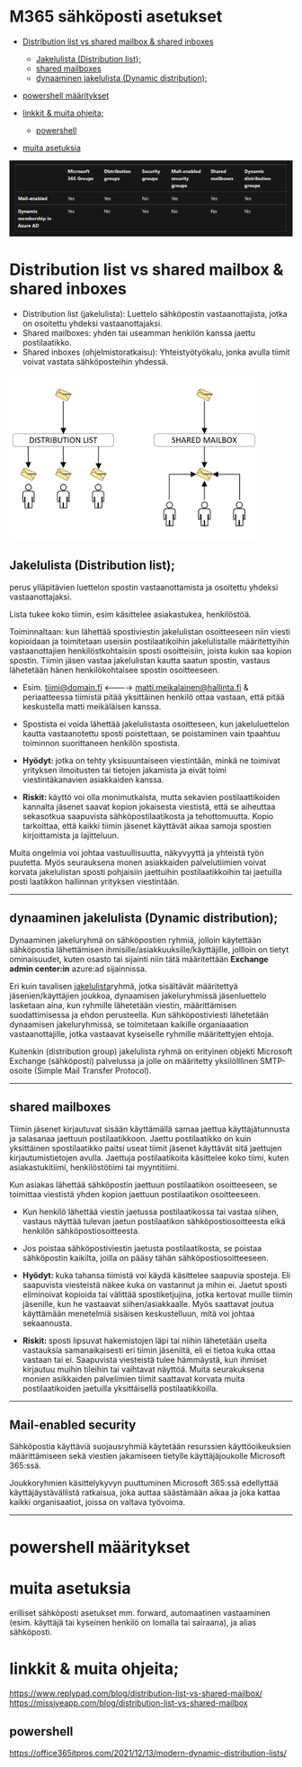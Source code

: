 # M365 sähköposti asetukset

- [Distribution list vs shared mailbox & shared inboxes ](#distribution-list-vs-shared-mailbox--shared-inboxes)
    * [Jakelulista (Distribution list);](#jakelulista-distribution-list)
    * [shared mailboxes](#shared-mailboxes)
    * [dynaaminen jakelulista (Dynamic distribution);](#dynaaminen-jakelulista-dynamic-distribution)

- [powershell määritykset](#powershell-määritykset)
- [linkkit & muita ohjeita;](#linkkit--muita-ohjeita)
    * [powershell](#powershell)
    
- [muita asetuksia](#muita-asetuksia)

![Alt text](images/m365_groups_table.PNG)

# Distribution list vs shared mailbox & shared inboxes 

- Distribution list (jakelulista): Luettelo sähköpostin vastaanottajista, jotka on osoitettu yhdeksi vastaanottajaksi. 
- Shared mailboxes: yhden tai useamman henkilön kanssa jaettu postilaatikko. 
- Shared inboxes (ohjelmistoratkaisu): Yhteistyötyökalu, jonka avulla tiimit voivat vastata sähköposteihin yhdessä.

![Alt text](images/GetImage.png)

## Jakelulista (Distribution list);

perus ylläpitävien luettelon spostin vastaanottamista ja osoitettu yhdeksi vastaanottajaksi. 

Lista tukee koko tiimin, esim käsittelee asiakastukea, henkilöstöä.  

Toiminnaltaan: kun lähettää spostiviestin jakelulistan osoitteeseen niin viesti kopioidaan ja toimitetaan useisiin postilaatikoihin jakelulistalle määritettyihin vastaanottajien henkilöstkohtaisiin sposti osoitteisiin, joista kukin saa kopion spostin. Tiimin jäsen vastaa jakelulistan kautta saatun spostin, vastaus lähetetään hänen henkilökohtaisee spostin osoitteeseen. 

- Esim. tiimi@domain.fi <----> matti.meikalainen@hallinta.fi & periaatteessa tiimistä pitää yksittäinen henkilö ottaa vastaan, että pitää keskustella matti meikäläisen kanssa.  
- Spostista ei voida lähettää jakelulistasta osoitteseen, kun jakeluluettelon kautta vastaanotettu sposti poistettaan, se poistaminen vain tpaahtuu toiminnon suorittaneen henkilön spostista. 

- <b> Hyödyt: </b> jotka on tehty yksisuuntaiseen viestintään, minkä ne toimivat yrityksen ilmoitusten tai tietojen jakamista ja eivät toimi viestintäkanavien asiakkaiden kanssa. 

- <b> Riskit: </b> käyttö voi olla monimutkaista, mutta sekavien postilaattikoiden kannalta  jäsenet saavat kopion jokaisesta viestistä, että se aiheuttaa sekasotkua saapuvista sähköpostilaatikosta ja tehottomuutta. Kopio tarkoittaa, että kaikki tiimin jäsenet käyttävät aikaa samoja spostien kirjoittamista ja lajitteluun.  

Muita ongelmia voi johtaa vastuullisuutta, näkyvyyttä ja yhteistä työn puutetta. Myös seurauksena monen asiakkaiden palvelutiimien voivat korvata jakelulistan sposti pohjaisiin jaettuihin postilaatikkoihin tai jaetuilla posti laatikkon hallinnan yrityksen viestintään. 

<hr>

## dynaaminen jakelulista (Dynamic distribution);

Dynaaminen jakeluryhmä on sähköpostien ryhmiä, jolloin käytettään sähköpostia lähettämisen ihmisille/asiakkuuksille/käyttäjille, jollloin on tietyt ominaisuudet, kuten osasto tai sijainti niin tätä määritettään <b>Exchange admin center:in</b> azure:ad sijainnissa. 

Eri kuin tavalisen <ins>jakelulista</ins>ryhmä, jotka sisältävät määritettyä jäsenien/käyttäjien joukkoa, dynaamisen jakeluryhmissä jäsenluettelo lasketaan aina, kun ryhmille lähetetään viestin, määrittämisen suodattimisessa ja ehdon perusteella. Kun sähköpostiviesti lähetetään dynaamisen jakeluryhmissä, se toimitetaan kaikille organiaaation vastaanottajille, jotka vastaavat kyseiselle ryhmille määritettyjen ehtoja. 

Kuitenkin (distribution group) jakelulista ryhmä on erityinen objekti Microsoft Exchange (sähköposti) palvelussa ja jolle on määritetty yksilölllinen SMTP-osoite (Simple Mail Transfer Protocol).

<hr> 

## shared mailboxes

Tiimin jäsenet kirjautuvat sisään käyttämällä samaa jaettua käyttäjätunnusta ja salasanaa jaettuun postilaatikkoon. 
Jaettu postilaatikko on kuin yksittäinen spostilaatikko paitsi useat tiimit jäsenet käyttävät sitä jaettujen kirjautumistietojen avulla. 
Jaettuja postilaatikoita käsittelee koko tiimi, kuten asiakastukitiimi, henkilöstötiimi tai myyntitiimi. 

Kun asiakas lähettää sähköpostin jaettuun postilaatikon osoitteeseen, se toimittaa viestistä yhden kopion jaettuun postilaatikon osoitteeseen. 

- Kun henkilö lähettää viestin jaetussa postilaatikossa tai vastaa siihen, vastaus näyttää tulevan jaetun postilaatikon sähköpostiosoitteesta eikä henkilön sähköpostiosoitteesta. 

- Jos poistaa sähköpostiviestin jaetusta postilaatikosta, se poistaa sähköpostin kaikilta, joilla on pääsy tähän sähköpostiosoitteeseen. 

- <b> Hyödyt: </b> kuka tahansa tiimistä voi käydä käsittelee saapuvia sposteja. Eli saapuvista viesteistä näkee kuka on vastannut ja mihin ei. 
Jaetut sposti eliminoivat kopioida tai välittää spostiketjujina, jotka kertovat muille tiimin jäsenille, kun he vastaavat siihen/asiakkaalle. Myös saattavat joutua käyttämään menetelmiä sisäisen keskustelluun, mitä voi johtaa sekaannusta.  

- <b> Riskit: </b> sposti lipsuvat hakemistojen läpi tai niihin lähetetään useita vastauksia samanaikaisesti eri tiimin jäseniltä, eli ei tietoa kuka ottaa vastaan tai ei. Saapuvista viesteistä tulee hämmäystä, kun ihmiset kirjautuu muihin tileihin tai vaihtavat näyttöä. 
Muita seurakuksena monien asikkaiden palvelimien tiimit saattavat korvata muita postilaatikoiden jaetuilla yksittäisellä postilaatikkoilla. 
<hr>

## Mail-enabled security

Sähköpostia käyttäviä suojausryhmiä käytetään resurssien käyttöoikeuksien määrittämiseen sekä viestien jakamiseen tietylle käyttäjäjoukolle Microsoft 365:ssä.

Joukkoryhmien käsittelykyvyn puuttuminen Microsoft 365:ssä edellyttää käyttäjäystävällistä ratkaisua, joka auttaa säästämään aikaa ja joka kattaa kaikki organisaatiot, joissa on valtava työvoima.

<hr> 

# powershell määritykset

# muita asetuksia

erilliset sähköposti asetukset mm. forward, automaatinen vastaaminen (esim. käyttäjä tai kyseinen henkilö on lomalla tai sairaana), ja alias sähköposti.

# linkkit & muita ohjeita;

https://www.replypad.com/blog/distribution-list-vs-shared-mailbox/ <br>
https://missiveapp.com/blog/distribution-list-vs-shared-mailbox  <br>


## powershell 
https://office365itpros.com/2021/12/13/modern-dynamic-distribution-lists/
